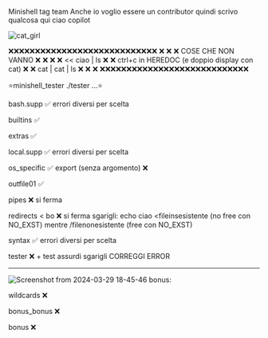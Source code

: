 Minishell tag team
Anche io voglio essere un contributor quindi scrivo qualcosa qui
ciao copilot

![cat_girl](https://github.com/Bombatomica64/minishell/assets/145976814/1e2f3800-862b-4b5b-ae99-e103573b31a6)

❌️❌️❌️❌️❌️❌️❌️❌️❌️❌️❌️❌️❌️❌️❌️❌️❌️❌️❌️❌️❌️❌️❌️❌️❌️❌️❌️❌️
❌️														❌️
❌️	             COSE CHE NON VANNO						❌️
❌️														❌️
❌️		<< ciao | ls									❌️
❌️		ctrl+c in HEREDOC (e doppio display con cat)	❌️
❌️		cat | cat | ls									❌️
❌️														❌️
❌️❌️❌️❌️❌️❌️❌️❌️❌️❌️❌️❌️❌️❌️❌️❌️❌️❌️❌️❌️❌️❌️❌️❌️❌️❌️❌️❌️

⭐️minishell_tester    ./tester ...⭐️

bash.supp             ✅️ errori diversi per scelta

builtins              ✅️

extras                ✅️

local.supp            ✅️ errori diversi per scelta

os_specific           ✅️ export (senza argomento) ❌️

outfile01             ✅️

pipes                 ❌️ si ferma 

redirects        < bo ❌️ si ferma          sgarigli: echo ciao <fileinsesistente (no free con NO_EXST) mentre /filenonesistente (free con NO_EXST)

syntax                ✅️ errori diversi per scelta

tester                ❌️ + test assurdi    sgarigli CORREGGI ERROR

----------------------------------------------------------------
![Screenshot from 2024-03-29 18-45-46](https://github.com/Bombatomica64/minishell/assets/145976814/cb81ae26-fe7d-4dce-a3bf-3012fb548be3)
bonus:

wildcards             ❌️

bonus_bonus           ❌️

bonus                 ❌️


